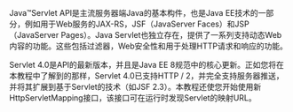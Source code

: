 
Java™Servlet API是主流服务器端Java的基本构件，也是Java EE技术的一部分，例如用于Web服务的JAX-RS，JSF（JavaServer Faces）和JSP（JavaServer Pages）。Java Servlet也独立存在，提供了一系列支持动态Web内容的功能。这些包括过滤器，Web安全性和用于处理HTTP请求和响应的功能。

Servlet 4.0是API的最新版本，并且是Java EE 8规范中的核心更新。正如您将在本教程中了解到的那样，Servlet 4.0已支持HTTP / 2，并完全支持服务器推送，并将其扩展到基于Servlet的技术（如JSF 2.3）。本教程还使您开始使用新HttpServletMapping接口，该接口可在运行时发现Servlet的映射URL。

